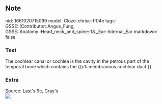 ## Note
nid: 1661020715099
model: Cloze-chrisc-ff04e
tags: GSSE::!Contributor::Angus_Fung, GSSE::Anatomy::Head_neck_and_spine::18._Ear::Internal_Ear
markdown: false

### Text
The cochlear canal or cochlea is the cavity in the petrous part of the temporal bone which contains the {{c1::membranous cochlear duct.}}

### Extra
<div>
  Source: Last's 9e, Gray's
</div><img src=
"paste-5861c1f5d172ef189c64614088a57f51784b9c7a.jpg">
